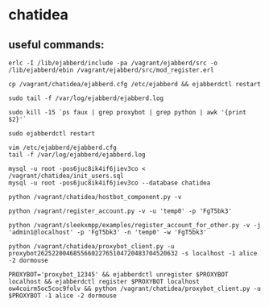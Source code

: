 chatidea
========

useful commands:
----------------

    erlc -I /lib/ejabberd/include -pa /vagrant/ejabberd/src -o /lib/ejabberd/ebin /vagrant/ejabberd/src/mod_register.erl
    
    cp /vagrant/chatidea/ejabberd.cfg /etc/ejabberd && ejabberdctl restart

    sudo tail -f /var/log/ejabberd/ejabberd.log

    sudo kill -15 `ps faux | grep proxybot | grep python | awk '{print $2}'`
    
    sudo ejabberdctl restart

    vim /etc/ejabberd/ejabberd.cfg 
    tail -f /var/log/ejabberd/ejabberd.log

    mysql -u root -pos6juc8ik4if6jiev3co < /vagrant/chatidea/init_users.sql
    mysql -u root -pos6juc8ik4if6jiev3co --database chatidea

    python /vagrant/chatidea/hostbot_component.py -v

    python /vagrant/register_account.py -v -u 'temp0' -p 'FgT5bk3' 

    python /vagrant/sleekxmpp/examples/register_account_for_other.py -v -j 'admin1@localhost' -p 'FgT5bk3' -n 'temp0' -w 'FgT5bk3'
    
    python /vagrant/chatidea/proxybot_client.py -u proxybot262522004685566022765104720483704520632 -s localhost -1 alice -2 dormouse

    PROXYBOT='proxybot_12345' && ejabberdctl unregister $PROXYBOT localhost && ejabberdctl register $PROXYBOT localhost ow4coirm5oc5coc9folv && python /vagrant/chatidea/proxybot_client.py -u $PROXYBOT -1 alice -2 dormouse
